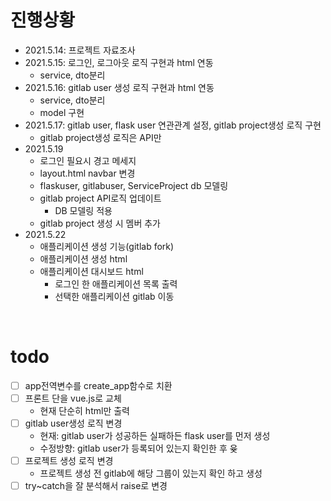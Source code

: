 # 진행상황
* 2021.5.14: 프로젝트 자료조사
* 2021.5.15: 로그인, 로그아웃 로직 구현과 html 연동
  * service, dto분리
* 2021.5.16: gitlab user 생성 로직 구현과 html 연동
  * service, dto분리
  * model 구현
* 2021.5.17: gitlab user, flask user 연관관계 설정, gitlab project생성 로직 구현
  * gitlab project생성 로직은 API만
* 2021.5.19
  * 로그인 필요시 경고 메세지 
  * layout.html navbar 변경
  * flaskuser, gitlabuser, ServiceProject db 모델링
  * gitlab project API로직 업데이트
    * DB 모델링 적용
  * gitlab project 생성 시 멤버 추가
* 2021.5.22
  * 애플리케이션 생성 기능(gitlab fork)
  * 애플리케이션 생성 html
  * 애플리케이션 대시보드 html
    * 로그인 한 애플리케이션 목록 출력
    * 선택한 애플리케이션 gitlab 이동

<br>

# todo
* [ ] app전역변수를 create_app함수로 치환
* [ ] 프론트 단을 vue.js로 교체
  * 현재 단순히 html만 출력
* [ ] gitlab user생성 로직 변경
  * 현재: gitlab user가 성공하든 실패하든 flask user를 먼저 생성 
  * 수정방향: gitlab user가 등록되어 있는지 확인한 후 윶
* [ ] 프로젝트 생성 로직 변경
  * 프로젝트 생성 전 gitlab에 해당 그룹이 있는지 확인 하고 생성
* [ ] try~catch을 잘 분석해서 raise로 변경
